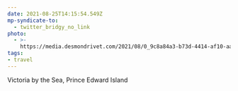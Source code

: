 ```yaml
---
date: 2021-08-25T14:15:54.549Z
mp-syndicate-to:
  - twitter_bridgy_no_link
photo:
  - >-
    https://media.desmondrivet.com/2021/08/0_9c8a84a3-b73d-4414-af10-aaf46ec1e9ca.jpg
tags:
- travel
---
```


Victoria by the Sea, Prince Edward Island
